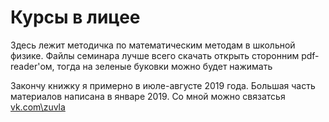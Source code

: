 # Курсы в лицее
Здесь лежит методичка по математическим методам в школьной физике. 
Файлы семинара лучше всего скачать  открыть сторонним pdf-reader'ом, тогда на зеленые буковки можно будет нажимать

Закончу книжку я примерно в июле-августе 2019 года. Большая часть материалов написана в январе 2019.
Со мной можно связатсья [vk.com\zuvla](vk)

